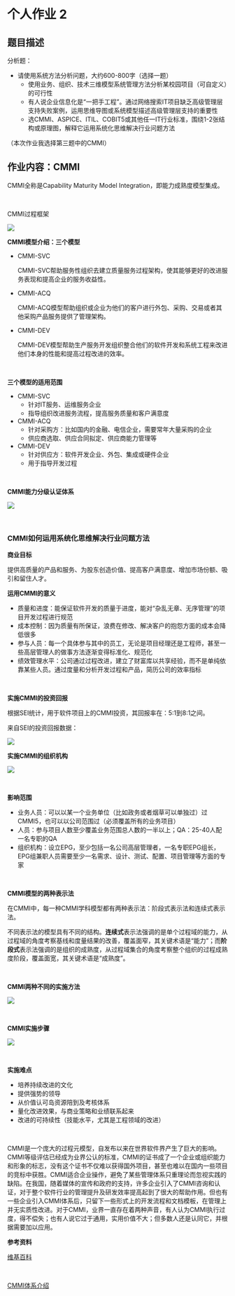 # 个人作业 2



## 题目描述

分析题：

* 请使用系统方法分析问题，大约600-800字（选择一题）
  * 使用业务、组织、技术三维模型系统管理方法分析某校园项目（可自定义）的可行性
  * 有人说企业信息化是“一把手工程”。通过网络搜索IT项目缺乏高级管理层支持失败案例，运用思维导图或系统模型描述高级管理层支持的重要性
  * 选CMMI、ASPICE、ITIL、COBIT5或其他任一IT行业标准，围绕1-2张结构或原理图，解释它运用系统化思维解决行业问题方法

（本次作业我选择第三题中的CMMI）



## 作业内容：CMMI

 

CMMI全称是Capability Maturity Model Integration，即能力成熟度模型集成。

<br>

CMMI过程框架<br>

![](./images/hw02_1.PNG)



**CMMI模型介绍：三个模型**

* CMMI-SVC

  CMMI-SVC帮助服务性组织去建立质量服务过程架构，使其能够更好的改进服务表现和提高企业的服务收益性。

* CMMI-ACQ

  CMMI-ACQ模型帮助组织或企业为他们的客户进行外包、采购、交易或者其他采购产品服务提供了管理架构。

* CMMI-DEV

  CMMI-DEV模型帮助生产服务开发组织整合他们的软件开发和系统工程来改进他们本身的性能和提高过程改进的效率。

<br>

**三个模型的适用范围**

* CMMI-SVC
  * 针对IT服务、运维服务企业
  * 指导组织改进服务流程，提高服务质量和客户满意度
* CMMI-ACQ
  * 针对采购方：比如国内的金融、电信企业，需要常年大量采购的企业
  * 供应商选取、供应合同拟定、供应商能力管理等
* CMMI-DEV
  * 针对供应方：软件开发企业、外包、集成或硬件企业
  * 用于指导开发过程

<br>

**CMMI能力分级认证体系**



![](./images/hw02_4.PNG)

<br>

### CMMI如何运用系统化思维解决行业问题方法



**商业目标**

提供高质量的产品和服务、为股东创造价值、提高客户满意度、增加市场份额、吸引和留住人才。<br>

**运用CMMI的意义**

* 质量和进度：能保证软件开发的质量于进度，能对“杂乱无章、无序管理”的项目开发过程进行规范
* 成本控制：因为质量有所保证，浪费在修改、解决客户的抱怨方面的成本会降低很多
* 参与人员：每一个具体参与其中的员工，无论是项目经理还是工程师，甚至一些高层管理人的做事方法逐渐变得标准化、规范化
* 绩效管理水平：公司通过过程改进，建立了财富库以共享经验，而不是单纯依靠某些人员。通过度量和分析开发过程和产品，简历公司的效率指标

<br>

**实施CMMI的投资回报**



根据SEI统计，用于软件项目上的CMMI投资，其回报率在：5:1到8:1之间。<br>

来自SEI的投资回报数据：<br>

![](./images/hw02_2.PNG)<br>

**实施CMMI的组织机构** 



![](./images/hw02_3.PNG)



<br>

**影响范围** 



* 业务人员：可以以某一个业务单位（比如政务或者烟草可以单独过）过CMMI5，也可以以公司范围过（必须覆盖所有的业务项目）
* 人员：参与项目人数至少覆盖业务范围总人数的一半以上；QA：25-40人配一名专职的QA
* 组织机构：设立EPG，至少包括一名公司高层管理者，一名专职EPG组长，EPG组兼职人员需要至少一名需求、设计、测试、配置、项目管理等方面的专家

<br>

**CMMI模型的两种表示法**



在CMMI中，每一种CMMI学科模型都有两种表示法：阶段式表示法和连续式表示法。<br>

不同表示法的模型具有不同的结构。**连续式**表示法强调的是单个过程域的能力，从过程域的角度考察基线和度量结果的改善，覆盖面窄，其关键术语是“能力”；而**阶段式**表示法强调的是组织的成熟度，从过程域集合的角度考察整个组织的过程成熟度阶段，覆盖面宽，其关键术语是“成熟度”。



<br>

**CMMI两种不同的实施方法**



![](./images/hw02_5.PNG)

<br>

**CMMI实施步骤**



![](./images/hw02_6.PNG)



<br>

**实施难点**



* 培养持续改进的文化
* 提供强势的领导
* 从价值认可岛资源陪到及考核体系
* 量化改进效果，与商业策略和业绩联系起来
* 改进的可持续性（技能水平，尤其是工程领域的改进）



<br>

CMMI是一个庞大的过程元模型，自发布以来在世界软件界产生了巨大的影响。CMMI等级评估已经成为业界公认的标准，CMMI的证书成了一个企业或组织能力和形象的标志，没有这个证书不仅难以获得国外项目，甚至也难以在国内一些项目的竞标中获胜。CMMI适合企业操作，避免了某些管理体系只重理论而忽视实践的缺陷。在我国，随着媒体的宣传和政府的支持，许多企业引入了CMMI咨询和认证，对于整个软件行业的管理提升及研发效率提高起到了很大的帮助作用。但也有一些企业引入CMMI体系后，只留下一些形式上的开发流程和文档模板，在管理上并无实质性改进。对于CMMI，业界一直存在着两种声音，有人认为CMMI执行过度，得不偿失；也有人说它过于通用，实用价值不大；但多数人还是认同它，并根据需要加以应用。





**参考资料**

[维基百科](https://en.wikipedia.org/wiki/Capability_Maturity_Model_Integration)

<br>

[CMMI体系介绍](https://zhuanlan.zhihu.com/p/114862647)

